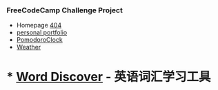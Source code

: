 ### FreeCodeCamp Challenge Project

* Homepage [404](https://woaiios.github.io/woaiios/)
* [personal portfolio](https://woaiios.github.io/woaiios/web/PersonalPortfolio/index.html)
* [PomodoroClock](https://woaiios.github.io/woaiios/web/PomodoroClock/index.html)
* [Weather](https://woaiios.github.io/woaiios/web/ShowTheLocalWeather/index.html)
# * [Word Discover](https://woaiios.github.io/woaiios/web/WordDiscover/index.html) - 英语词汇学习工具
